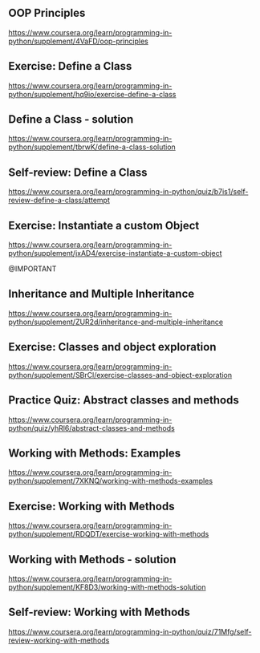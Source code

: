 ## OOP Principles

https://www.coursera.org/learn/programming-in-python/supplement/4VaFD/oop-principles

## Exercise: Define a Class

https://www.coursera.org/learn/programming-in-python/supplement/hq9io/exercise-define-a-class

## Define a Class - solution

https://www.coursera.org/learn/programming-in-python/supplement/tbrwK/define-a-class-solution

## Self-review: Define a Class

https://www.coursera.org/learn/programming-in-python/quiz/b7is1/self-review-define-a-class/attempt

## Exercise: Instantiate a custom Object

https://www.coursera.org/learn/programming-in-python/supplement/jxAD4/exercise-instantiate-a-custom-object

@IMPORTANT

## Inheritance and Multiple Inheritance

https://www.coursera.org/learn/programming-in-python/supplement/ZUR2d/inheritance-and-multiple-inheritance

## Exercise: Classes and object exploration

https://www.coursera.org/learn/programming-in-python/supplement/SBrCl/exercise-classes-and-object-exploration

## Practice Quiz: Abstract classes and methods

https://www.coursera.org/learn/programming-in-python/quiz/yhRl6/abstract-classes-and-methods

## Working with Methods: Examples

https://www.coursera.org/learn/programming-in-python/supplement/7XKNQ/working-with-methods-examples

## Exercise: Working with Methods

https://www.coursera.org/learn/programming-in-python/supplement/RDQDT/exercise-working-with-methods

## Working with Methods - solution
https://www.coursera.org/learn/programming-in-python/supplement/KF8D3/working-with-methods-solution

## Self-review: Working with Methods
https://www.coursera.org/learn/programming-in-python/quiz/71Mfg/self-review-working-with-methods

##

##

##

